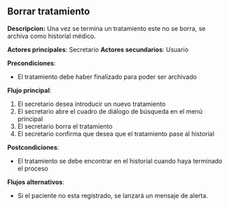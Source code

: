 ## Borrar tratamiento

**Descripcion:** Una vez se termina un tratamiento este no se borra, se archiva como historial médico.

**Actores principales**: Secretario
**Actores secundarios**: Usuario

**Precondiciones**: 

* El tratamiento debe haber finalizado para poder ser archivado

**Flujo principal**:
1. El secretario desea introducir un nuevo tratamiento
1. El secretario abre el cuadro de diálogo de búsqueda en el menú principal
1. El secretario borra el tratamiento 
1. El secretario confirma que desea que el tratamiento pase al historial


**Postcondiciones**: 

* El tratamiento se debe encontrar en el historial cuando haya terminado el proceso

**Flujos alternativos**:

* Si el paciente no esta registrado, se lanzará un mensaje de alerta. 

